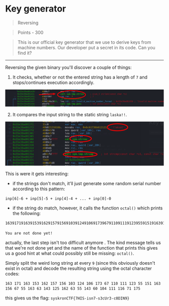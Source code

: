 # Key generator

>Reversing

>Points - 300

>This is our official key generator that we use to derive keys from machine numbers. Our developer put a secret in its code. Can you find it?

---

Reversing the given binary you'll discover a couple of things:

1. It checks, whether or not the entered string has a length of `7` and stops/continues execution accordingly.

![strlen](./strlen.png)

2. It compares the input string to the static string `laska!!`.

![strrev](./strrev.png)

This is were it gets interesting:

* if the strings don't match, it'll just generate some random serial number according to this pattern:

```
inp[6]-6 + inp[5]-5 + inp[4]-4 + ... + inp[0]-0
```

* if the string do match, however, it calls the function `octal()` which prints the following:

```
1639171916391539162915791569103912491069173967911091119123955915191639156967955916396391439125916296395591439609104911191169719175

You are not done yet!
```

actually, the last step isn't too difficult anymore . The kind message tells us that we're not done yet and the name of the function that prints this gives us a good hint at what could possibly still be missing: `octal()`.

Simply split the weird long string at every `9` (since this obviously doesn't exist in octal) and decode the resulting string using the octal character codes:

```
163 171 163 153 162 157 156 103 124 106 173 67 110 111 123 55 151 163 156 67 55 163 63 143 125 162 63 55 143 60 104 111 116 71 175
```

this gives us the flag: `syskronCTF{7HIS-isn7-s3cUr3-c0DIN9}`
